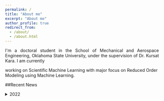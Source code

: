 ```yaml
---
permalink: /
title: "About me"
excerpt: "About me"
author_profile: true
redirect_from: 
  - /about/
  - /about.html
---
```


<p style='text-align: justify;'>I'm a doctoral student in the School of Mechanical and Aerospace Engineering, Oklahoma State University, under the supervision of Dr. Kursat Kara. I am currently 


working on Scientific Machine Learning with major focus on Reduced Order Modeling using Machine Learning.   

##Recent News
<details>
<summary>2022</summary>
 * _**Nov 21, 2022**_: I was awarded **J.Roy and Virginia Dorrough Distinguished Graduate Fellowship** from CEAT, Oklahoma State University. I would like to thank my advisor Dr. Kursat Kara for the opportunity. 

*_**Nov 13, 2022**_: I successfully completed my level 1 high powered rocketry launch. Thank you, OSU Space Cowboys and Kloudbusters

<summary>2021</summary>